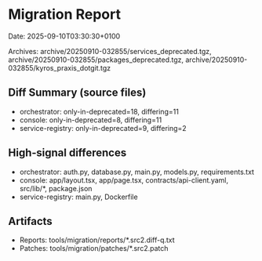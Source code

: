 # Migration Report

Date: 2025-09-10T03:30:30+0100

Archives: archive/20250910-032855/services_deprecated.tgz, archive/20250910-032855/packages_deprecated.tgz, archive/20250910-032855/kyros_praxis_dotgit.tgz

## Diff Summary (source files)
- orchestrator: only-in-deprecated=18, differing=11
- console: only-in-deprecated=8, differing=11
- service-registry: only-in-deprecated=9, differing=2

## High‑signal differences
- orchestrator: auth.py, database.py, main.py, models.py, requirements.txt
- console: app/layout.tsx, app/page.tsx, contracts/api-client.yaml, src/lib/*, package.json
- service-registry: main.py, Dockerfile

## Artifacts
- Reports: tools/migration/reports/*.src2.diff-q.txt
- Patches: tools/migration/patches/*.src2.patch
